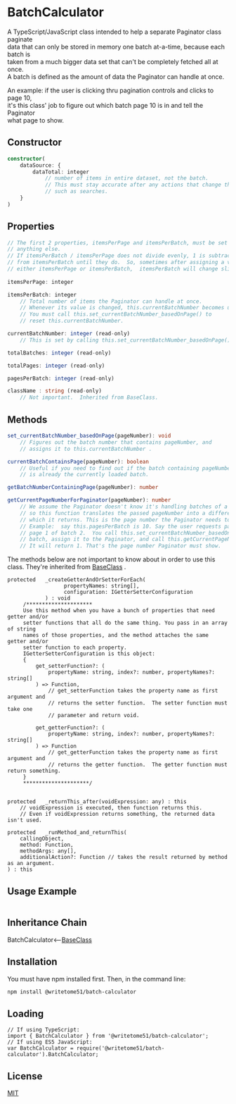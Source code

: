 # BatchCalculator

A TypeScript/JavaScript class intended to help a separate Paginator class paginate  
data that can only be stored in memory one batch at-a-time, because each batch is  
taken from a much bigger data set that can't be completely fetched all at once.   
A batch is defined as the amount of data the Paginator can handle at once.

An example: if the user is clicking thru pagination controls and clicks to page 10,  
it's this class' job to figure out which batch page 10 is in and tell the Paginator  
what page to show.

## Constructor
```ts
constructor(
    dataSource: {
        dataTotal: integer
            // number of items in entire dataset, not the batch.
            // This must stay accurate after any actions that change the total, 
            // such as searches.
    }
)
```


## Properties
```ts
// The first 2 properties, itemsPerPage and itemsPerBatch, must be set before doing 
// anything else.
// If itemsPerBatch / itemsPerPage does not divide evenly, 1 is subtracted
// from itemsPerBatch until they do.  So, sometimes after assigning a value to 
// either itemsPerPage or itemsPerBatch,  itemsPerBatch will change slightly.
    
itemsPerPage: integer

itemsPerBatch: integer
    // Total number of items the Paginator can handle at once.
    // Whenever its value is changed, this.currentBatchNumber becomes undefined.
    // You must call this.set_currentBatchNumber_basedOnPage() to
    // reset this.currentBatchNumber.

currentBatchNumber: integer (read-only)
    // This is set by calling this.set_currentBatchNumber_basedOnPage() .

totalBatches: integer (read-only)

totalPages: integer (read-only)

pagesPerBatch: integer (read-only)

className : string (read-only)
    // Not important.  Inherited from BaseClass.
```

## Methods
```ts
set_currentBatchNumber_basedOnPage(pageNumber): void
    // Figures out the batch number that contains pageNumber, and
    // assigns it to this.currentBatchNumber .

currentBatchContainsPage(pageNumber): boolean
    // Useful if you need to find out if the batch containing pageNumber 
    // is already the currently loaded batch.

getBatchNumberContainingPage(pageNumber): number

getCurrentPageNumberForPaginator(pageNumber): number
    // We assume the Paginator doesn't know it's handling batches of a larger data set, 
    // so this function translates the passed pageNumber into a different number, 
    // which it returns. This is the page number the Paginator needs to show.
    // Example:  say this.pagesPerBatch is 10. Say the user requests page 11. That page would be 
    // page 1 of batch 2.  You call this.set_currentBatchNumber_basedOnPage(11), fetch the 
    // batch, assign it to the Paginator, and call this.getCurrentPageNumberForPaginator(11). 
    // It will return 1. That's the page number Paginator must show.
```
The methods below are not important to know about in order to use this  
class.  They're inherited from [BaseClass](https://github.com/writetome51/typescript-base-class#baseclass) .
```	
protected   _createGetterAndOrSetterForEach(
                  propertyNames: string[],
                  configuration: IGetterSetterConfiguration
            ) : void
     /*********************
     Use this method when you have a bunch of properties that need getter and/or 
     setter functions that all do the same thing. You pass in an array of string 
     names of those properties, and the method attaches the same getter and/or 
     setter function to each property.
     IGetterSetterConfiguration is this object:
     {
         get_setterFunction?: (
             propertyName: string, index?: number, propertyNames?: string[]
         ) => Function,
             // get_setterFunction takes the property name as first argument and 
             // returns the setter function.  The setter function must take one 
             // parameter and return void.
     
         get_getterFunction?: (
             propertyName: string, index?: number, propertyNames?: string[]
         ) => Function
             // get_getterFunction takes the property name as first argument and 
             // returns the getter function.  The getter function must return something.
     }
     *********************/ 
   
   
protected   _returnThis_after(voidExpression: any) : this
    // voidExpression is executed, then function returns this.
    // Even if voidExpression returns something, the returned data isn't used.

protected   _runMethod_and_returnThis(
    callingObject, 
    method: Function, 
    methodArgs: any[], 
    additionalAction?: Function // takes the result returned by method as an argument.
) : this
```   

## Usage Example

```

```

## Inheritance Chain

BatchCalculator<--[BaseClass](https://github.com/writetome51/typescript-base-class#baseclass)

## Installation

You must have npm installed first.  Then, in the command line:

```bash
npm install @writetome51/batch-calculator
```

## Loading

```
// If using TypeScript:
import { BatchCalculator } from '@writetome51/batch-calculator';
// If using ES5 JavaScript:
var BatchCalculator = require('@writetome51/batch-calculator').BatchCalculator;
```   


## License
[MIT](https://choosealicense.com/licenses/mit/)
